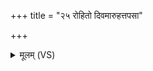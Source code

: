 +++
title = "२५ रोहितो दिवमारुहत्तपसा"

+++
<details><summary>मूलम् (VS)</summary>

रोहि॑तो दिव॒मारु॑ह॒त्तप॑सा तप॒स्वी। स योनि॒मैति॒ स उ॑ जायते॒ पुनः॒ स दे॒वाना॒मधि॑पतिर्बभूव ॥
</details>